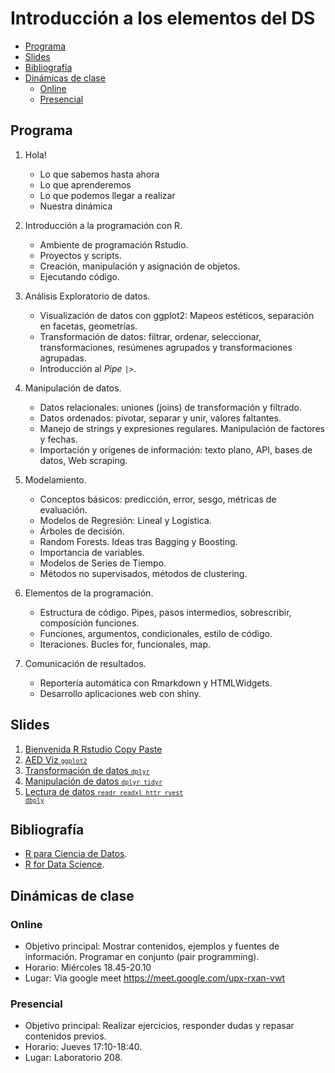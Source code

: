 Introducción a los elementos del DS
================

-   [Programa](#programa)
-   [Slides](#slides)
-   [Bibliografía](#bibliografía)
-   [Dinámicas de clase](#dinámicas-de-clase)
    -   [Online](#online)
    -   [Presencial](#presencial)

## Programa

1.  Hola!

    -   Lo que sabemos hasta ahora
    -   Lo que aprenderemos
    -   Lo que podemos llegar a realizar
    -   Nuestra dinámica

2.  Introducción a la programación con R.

    -   Ambiente de programación Rstudio.
    -   Proyectos y scripts.
    -   Creación, manipulación y asignación de objetos.
    -   Ejecutando código.

3.  Análisis Exploratorio de datos.

    -   Visualización de datos con ggplot2: Mapeos estéticos, separación
        en facetas, geometrías.
    -   Transformación de datos: filtrar, ordenar, seleccionar,
        transformaciones, resúmenes agrupados y transformaciones
        agrupadas.
    -   Introducción al *Pipe* `|>`.

4.  Manipulación de datos.

    -   Datos relacionales: uniones (joins) de transformación y
        filtrado.
    -   Datos ordenados: pivotar, separar y unir, valores faltantes.
    -   Manejo de strings y expresiones regulares. Manipulación de
        factores y fechas.
    -   Importación y orígenes de información: texto plano, API, bases
        de datos, Web scraping.

5.  Modelamiento.

    -   Conceptos básicos: predicción, error, sesgo, métricas de
        evaluación.
    -   Modelos de Regresión: Lineal y Logística.
    -   Árboles de decisión.
    -   Random Forests. Ideas tras Bagging y Boosting.
    -   Importancia de variables.
    -   Modelos de Series de Tiempo.
    -   Métodos no supervisados, métodos de clustering.

6.  Elementos de la programación.

    -   Estructura de código. Pipes, pasos intermedios, sobrescribir,
        composición funciones. 
    -   Funciones, argumentos, condicionales, estilo de código.
    -   Iteraciones. Bucles for, funcionales, map.

7.  Comunicación de resultados.

    -   Reportería automática con Rmarkdown y HTMLWidgets.
    -   Desarrollo aplicaciones web con shiny.

## Slides

1.  [Bienvenida R Rstudio Copy
    Paste](https://jbkunst.github.io/usach-ingemat-intro-elementos-ds-202201/slides/01-R-Rstudio-copy-paste.html)
2.  [AED Viz
    <code><small>ggplot2</small></code>](https://jbkunst.github.io/usach-ingemat-intro-elementos-ds-202201/slides/02-AED-Viz-ggplot2.html)
3.  [Transformación de datos
    <code><small>dplyr</small></code>](https://jbkunst.github.io/usach-ingemat-intro-elementos-ds-202201/slides/03-AED-Transformacion-de-datos-dplyr-tidyr.html)
4.  [Manipulación de datos <code><small>dplyr
    tidyr</small></code>](https://jbkunst.github.io/usach-ingemat-intro-elementos-ds-202201/slides/04-Manipulacion-de-datos-dplyr-tidyr.html)
5.  [Lectura de datos <code><small>readr readxl httr rvest
    dbply</small></code>](https://jbkunst.github.io/usach-ingemat-intro-elementos-ds-202201/slides/05-Lectura-de-datos-readr-readxl-httr-rvest.html)

## Bibliografía

-   [R para Ciencia de Datos](https://es.r4ds.hadley.nz/).
-   [R for Data Science](https://r4ds.hadley.nz/).

## Dinámicas de clase

### Online

-   Objetivo principal: Mostrar contenidos, ejemplos y fuentes de
    información. Programar en conjunto (pair programming).
-   Horario: Miércoles 18.45-20.10
-   Lugar: Via google meet <https://meet.google.com/upx-rxan-vwt>

### Presencial

-   Objetivo principal: Realizar ejercicios, responder dudas y repasar
    contenidos previos.
-   Horario: Jueves 17:10-18:40.
-   Lugar: Laboratorio 208.
